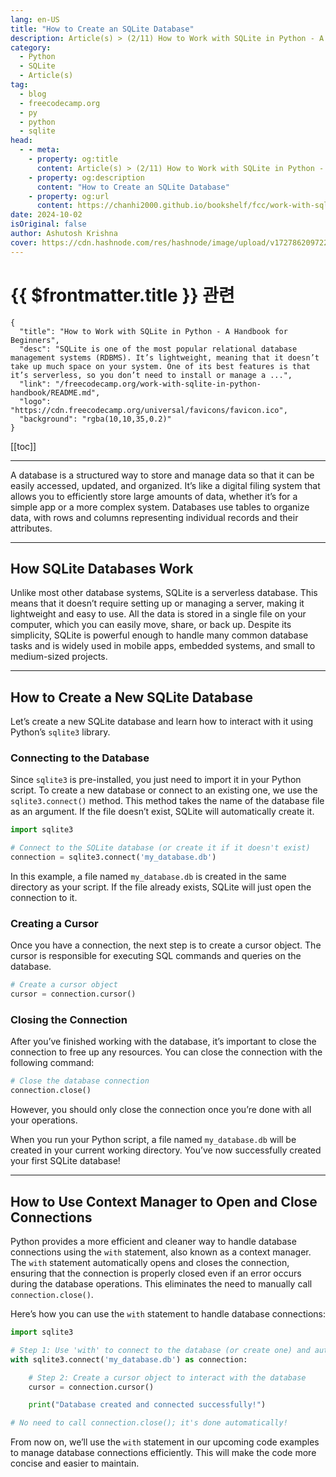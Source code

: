 ```yaml
---
lang: en-US
title: "How to Create an SQLite Database"
description: Article(s) > (2/11) How to Work with SQLite in Python - A Handbook for Beginners 
category:
  - Python
  - SQLite
  - Article(s)
tag:
  - blog
  - freecodecamp.org
  - py
  - python
  - sqlite
head:
  - - meta:
    - property: og:title
      content: Article(s) > (2/11) How to Work with SQLite in Python - A Handbook for Beginners
    - property: og:description
      content: "How to Create an SQLite Database"
    - property: og:url
      content: https://chanhi2000.github.io/bookshelf/fcc/work-with-sqlite-in-python-handbook/how-to-create-an-sqlite-database.html
date: 2024-10-02
isOriginal: false
author: Ashutosh Krishna
cover: https://cdn.hashnode.com/res/hashnode/image/upload/v1727862097228/24433377-ebb8-49b5-b0ee-5736f629399d.png
---
```


# {{ $frontmatter.title }} 관련

```component VPCard
{
  "title": "How to Work with SQLite in Python - A Handbook for Beginners",
  "desc": "SQLite is one of the most popular relational database management systems (RDBMS). It’s lightweight, meaning that it doesn’t take up much space on your system. One of its best features is that it’s serverless, so you don’t need to install or manage a ...",
  "link": "/freecodecamp.org/work-with-sqlite-in-python-handbook/README.md",
  "logo": "https://cdn.freecodecamp.org/universal/favicons/favicon.ico",
  "background": "rgba(10,10,35,0.2)"
}
```

[[toc]]

---

<SiteInfo
  name="How to Work with SQLite in Python - A Handbook for Beginners"
  desc="SQLite is one of the most popular relational database management systems (RDBMS). It’s lightweight, meaning that it doesn’t take up much space on your system. One of its best features is that it’s serverless, so you don’t need to install or manage a ..."
  url="https://freecodecamp.org/news/work-with-sqlite-in-python-handbook/"
  logo="https://cdn.freecodecamp.org/universal/favicons/favicon.ico"
  preview="https://cdn.hashnode.com/res/hashnode/image/upload/v1727862097228/24433377-ebb8-49b5-b0ee-5736f629399d.png"/>

A database is a structured way to store and manage data so that it can be easily accessed, updated, and organized. It’s like a digital filing system that allows you to efficiently store large amounts of data, whether it’s for a simple app or a more complex system. Databases use tables to organize data, with rows and columns representing individual records and their attributes.

---

## How SQLite Databases Work

Unlike most other database systems, SQLite is a serverless database. This means that it doesn’t require setting up or managing a server, making it lightweight and easy to use. All the data is stored in a single file on your computer, which you can easily move, share, or back up. Despite its simplicity, SQLite is powerful enough to handle many common database tasks and is widely used in mobile apps, embedded systems, and small to medium-sized projects.

---

## How to Create a New SQLite Database

Let’s create a new SQLite database and learn how to interact with it using Python’s `sqlite3` library.

### Connecting to the Database

Since `sqlite3` is pre-installed, you just need to import it in your Python script. To create a new database or connect to an existing one, we use the `sqlite3.connect()` method. This method takes the name of the database file as an argument. If the file doesn’t exist, SQLite will automatically create it.

```py
import sqlite3

# Connect to the SQLite database (or create it if it doesn't exist)
connection = sqlite3.connect('my_database.db')
```

In this example, a file named <VPIcon icon="fas fa-database"/>`my_database.db` is created in the same directory as your script. If the file already exists, SQLite will just open the connection to it.

### Creating a Cursor

Once you have a connection, the next step is to create a cursor object. The cursor is responsible for executing SQL commands and queries on the database.

```py
# Create a cursor object
cursor = connection.cursor()
```

### Closing the Connection

After you’ve finished working with the database, it’s important to close the connection to free up any resources. You can close the connection with the following command:

```py
# Close the database connection
connection.close()
```

However, you should only close the connection once you’re done with all your operations.

When you run your Python script, a file named <VPIcon icon="fas fa-database"/>`my_database.db` will be created in your current working directory. You’ve now successfully created your first SQLite database!

---

## How to Use Context Manager to Open and Close Connections

Python provides a more efficient and cleaner way to handle database connections using the `with` statement, also known as a context manager. The `with` statement automatically opens and closes the connection, ensuring that the connection is properly closed even if an error occurs during the database operations. This eliminates the need to manually call `connection.close()`.

Here’s how you can use the `with` statement to handle database connections:

```py
import sqlite3

# Step 1: Use 'with' to connect to the database (or create one) and automatically close it when done
with sqlite3.connect('my_database.db') as connection:

    # Step 2: Create a cursor object to interact with the database
    cursor = connection.cursor()

    print("Database created and connected successfully!")

# No need to call connection.close(); it's done automatically!
```

From now on, we’ll use the `with` statement in our upcoming code examples to manage database connections efficiently. This will make the code more concise and easier to maintain.